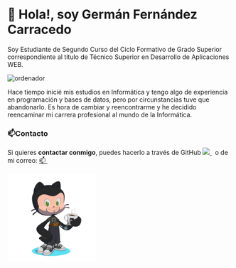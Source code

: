 # 👋 Hola!, soy Germán Fernández Carracedo 
Soy Estudiante de Segundo Curso del Ciclo Formativo de Grado Superior correspondiente al título de Técnico Superior en Desarrollo de Aplicaciones WEB.

<img src="https://cdn.pixabay.com/photo/2016/05/13/13/33/desktop-1389979_1280.png" alt="ordenador" width=200>

Hace tiempo inicié mis estudios en Informática y tengo algo de experiencia en programación y bases de datos, pero por circunstancias tuve que abandonarlo. 
Es hora de cambiar y reencontrarme y he decidido reencaminar mi carrera profesional al mundo de la Informática.


### 📫Contacto

   Si quieres **contactar conmigo**, puedes hacerlo a través de GitHub <a href="https://github.com/germangfc" target="_blank"><img src="https://distreau.com/github.svg" height="30">
      </a> &nbsp; o de mi correo: <a href="mailto:german.fernandez@alumno.iesluisvives.org" target="_blank">📫
      </a> &nbsp;&nbsp;
      
<img src="octocat-1696792701991.png" alt="Octogato" width=200>


<!---
germangfc/germangfc is a ✨ special ✨ repository because its `README.md` (this file) appears on your GitHub profile.
You can click the Preview link to take a look at your changes.
--->
